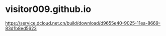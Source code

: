 # visitor009.github.io
https://service.dcloud.net.cn/build/download/d9655e40-9025-11ea-8669-83d1b8ed5623
